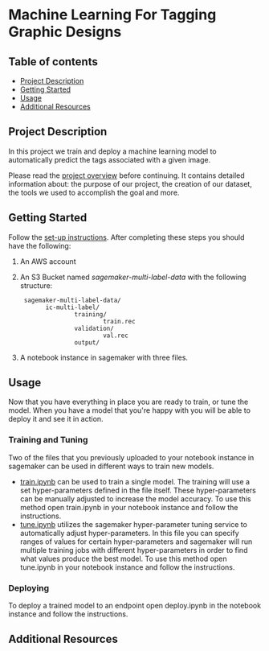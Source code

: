 # Machine Learning For Tagging Graphic Designs


## Table of contents
  - [Project Description](#project-description)
  - [Getting Started](#getting-started)
  - [Usage](#usage)
  - [Additional Resources](#-additional-resources)


## Project Description

In this project we train and deploy a machine learning model to automatically predict the tags associated with a given image. 

Please read the [project overview](Docs/PROJECT.md) before continuing. It contains detailed information about: the purpose of our project, the creation of our dataset, the tools we used to accomplish the goal and more.

## Getting Started
  Follow the [set-up instructions](Docs/SETUP.md). After completing these steps you should have the following:
  1. An AWS account
  2. An S3 Bucket named *sagemaker-multi-label-data* with the following structure:
      
          sagemaker-multi-label-data/
                ic-multi-label/
                        training/
                                train.rec
                        validation/
                                val.rec
                        output/
  3. A notebook instance in sagemaker with three files.

## Usage

Now that you have everything in place you are ready to train, or tune the model. When you have a model that you're happy with you will be able to deploy it and see it in action.

### Training and Tuning

Two of the files that you previously uploaded to your notebook instance in sagemaker can be used in different ways to train new models.

- [train.ipynb]() can be used to train a single model. The training will use a set hyper-parameters defined in the file itself. These hyper-parameters can be manually adjusted to increase the model accuracy. To use this method open train.ipynb in your notebook instance and follow the instructions.
- [tune.ipynb]() utilizes the sagemaker hyper-parameter tuning service to automatically adjust hyper-parameters. In this file you can specify ranges of values for certain hyper-parameters and sagemaker will run multiple training jobs with different hyper-parameters in order to find what values produce the best model. To use this method open tune.ipynb in your notebook instance and follow the instructions.


### Deploying

To deploy a trained model to an endpoint open deploy.ipynb in the notebook instance and follow the instructions.

## Additional Resources


